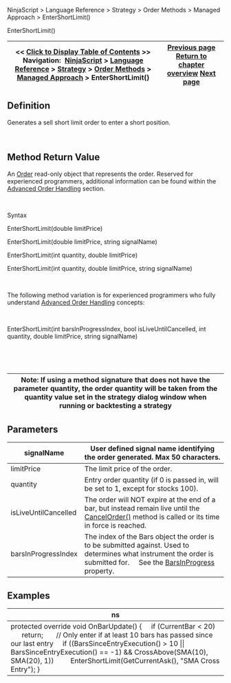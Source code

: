 ﻿


NinjaScript \> Language Reference \> Strategy \> Order Methods \> Managed Approach \> EnterShortLimit()






















EnterShortLimit()







| \<\< [Click to Display Table of Contents](entershortlimit.md) \>\> **Navigation:**     [NinjaScript](ninjascript.md) \> [Language Reference](language_reference_wip.md) \> [Strategy](strategy.md) \> [Order Methods](order_methods.md) \> [Managed Approach](managed_approach.md) \> EnterShortLimit() | [Previous page](entershort.md) [Return to chapter overview](managed_approach.md) [Next page](entershortmit.md) |
| --- | --- |











## Definition


Generates a sell short limit order to enter a short position.


 


## Method Return Value


An [Order](order.md) read\-only object that represents the order. Reserved for experienced programmers, additional information can be found within the [Advanced Order Handling](advanced_order_handling.md) section.


 


Syntax  

EnterShortLimit(double limitPrice)   

EnterShortLimit(double limitPrice, string signalName)


EnterShortLimit(int quantity, double limitPrice)


EnterShortLimit(int quantity, double limitPrice, string signalName)


 


The following method variation is for experienced programmers who fully understand [Advanced Order Handling](advanced_order_handling.md) concepts:


 


EnterShortLimit(int barsInProgressIndex, bool isLiveUntilCancelled, int quantity, double limitPrice, string signalName) 


 


 




| Note: If using a method signature that does not have the parameter quantity, the order quantity will be taken from the quantity value set in the strategy dialog window when running or backtesting a strategy |
| --- |



## 


## 


## Parameters




| signalName | User defined signal name identifying the order generated. Max 50 characters. |
| --- | --- |
| limitPrice | The limit price of the order. |
| quantity | Entry order quantity (if 0 is passed in, will be set to 1, except for stocks 100\). |
| isLiveUntilCancelled | The order will NOT expire at the end of a bar, but instead remain live until the [CancelOrder()](managed_cancelorder.md) method is called or its time in force is reached. |
| barsInProgressIndex | The index of the Bars object the order is to be submitted against. Used to determines what instrument the order is submitted for.      See the [BarsInProgress](barsinprogress.md) property. |



## 


## 


## Examples




| ns |
| --- |
| protected override void OnBarUpdate() {      if (CurrentBar \< 20)          return;        // Only enter if at least 10 bars has passed since our last entry      if ((BarsSinceEntryExecution() \> 10 \|\| BarsSinceEntryExecution() \=\= \-1) \&\& CrossAbove(SMA(10), SMA(20), 1))          EnterShortLimit(GetCurrentAsk(), "SMA Cross Entry"); } |









